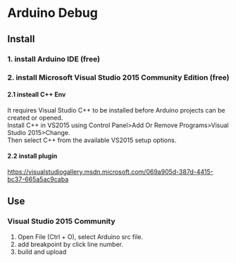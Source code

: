 # Arduino Debug

## Install
### 1. install Arduino IDE (free)

### 2. install Microsoft Visual Studio 2015 Community Edition (free)

#### 2.1 insteall C++ Env
It requires Visual Studio C++ to be installed before Arduino projects can be created or opened.  
Install C++ in VS2015 using Control Panel>Add Or Remove Programs>Visual Studio 2015>Change.  
Then select C++ from the available VS2015 setup options.

#### 2.2 install plugin
https://visualstudiogallery.msdn.microsoft.com/069a905d-387d-4415-bc37-665a5ac9caba

## Use
### Visual Studio 2015 Community
1. Open File (Ctrl + O), select Arduino src file.
2. add breakpoint by click line number.
3. build and upload
